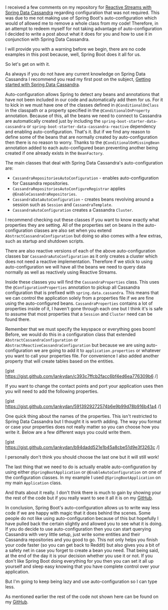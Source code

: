 I received a few comments on my repository for [Reactive Streams with Spring Data Cassandra](https://lankydanblog.com/2017/12/11/reactive-streams-with-spring-data-cassandra/) regarding configuration that was not required. This was due to me not making use of Spring Boot's auto-configuration which would of allowed me to remove a whole class from my code! Therefore, in an attempt to redeem myself for not taking advantage of auto-configuration I decided to write a post about what it does for you and how to use it in conjunction with Spring Data Cassandra. 

I will provide you with a warning before we begin, there are no code examples in this post because, well, Spring Boot does it all for us.

So let's get on with it.

As always if you do not have any current knowledge on Spring Data Cassandra I recommend you read my first post on the subject, [Getting started with Spring Data Cassandra](https://lankydanblog.com/2017/10/12/getting-started-with-spring-data-cassandra/).

Auto-configuration allows Spring to detect any beans and annotations that have not been included in our code and automatically add them for us. For it to kick in we must have one of the classes defined in <code>@ConditionalOnClass</code> in the classpath or a property specified in the <code>@ConditionalOnProperty</code> annotation. Because of this, all the beans we need to connect to Cassandra are automatically created just by including the <code>spring-boot-starter-data-cassandra</code> or <code>spring-boot-starter-data-cassandra-reactive</code> dependency and enabling auto-configuration. That's it. But if we find any reason to define some of the beans that are normally created by auto-configuration then there is no reason to worry. Thanks to the <code>@ConditionalOnMissingBean</code> annotation added to each auto-configured bean preventing another being created if one already exists in the <code>BeanFactory</code>.

The main classes that deal with Spring Data Cassandra's auto-configuration are:
 
- <code>CassandraRepositoriesAutoConfiguration</code> - enables auto-configuration for Cassandra repositories.
- <code>CassandraRepositoriesAutoConfigureRegistrar</code> applies <code>@EnableCassandraRepositories</code>. 
- <code>CassandraDataAutoConfiguration</code> - creates beans revolving around a session such as <code>Session</code> and <code>CassandraTemplate</code>.
- <code>CassandraAutoConfiguration</code> creates a Cassandra <code>Cluster</code>.
 
 I recommend checking out these classes if you want to know exactly what properties they are setting. All of the properties set on beans in the auto-configuration classes are also set when you extend <code>AbstractCassandraConfiguration</code> but doing so also comes with a few extras, such as startup and shutdown scripts.

There are also reactive versions of each of the above auto-configuration classes bar <code>CassandraAutoConfiguration</code> as it only creates a cluster which does not need a reactive implementation. Therefore if we stick to using auto-configuration we will have all the beans we need to query data normally as well as reactively using Reactive Streams.

Inside these classes you will find the <code>CassandraProperties</code> class. This uses the <code>@ConfigurationProperties</code> annotation to pickup all Cassandra configuration that is prefixed with <code>spring.data.cassandra</code>. This means that we can control the application solely from a properties file if we are fine using the auto-configured beans. <code>CassandraProperties</code> contains a lot of properties inside of it, I haven't gone through each one but I think it's is safe to assume that most properties that a <code>Session</code> and <code>Cluster</code> need can be found there.

Remember that we must specify the keyspace or everything goes boom! Before, we would do this in a configuration class that extended <code>AbstractCassandraConfiguration</code> or <code>AbstractReactiveCassandraConfiguration</code> but because we are using auto-configuration we are going to add it to <code>application.properties</code> or whatever you want to call your properties file. For convenience I also added another property that will create tables based on the entities.

[gist https://gist.github.com/lankydan/c393c7ffcb2facc6bf4ed6ea776309b6 /]

If you want to change the contact points and port your application uses then you will need to add the following properties.

[gist https://gist.github.com/lankydan/5913929272574b6e9b99d78b916b41a4 /]

One quick thing about the names of the properties. This isn't restricted to Spring Data Cassandra but I thought it is worth adding. The way you format or case your properties does not really matter so you can choose how you write it. Below are a few different ways you could write them.

[gist https://gist.github.com/lankydan/b94dadd521e1b45a8cbe51d9e3f3263c /]

I personally don't think you should choose the last one but it will still work!

The last thing that we need to do is actually enable auto-configuration by using either <code>@SpringBootApplication</code> or <code>@EnableAutoConfiguration</code> on one of the configuration classes. In my example I used <code>@SpringBootApplication</code> on my main <code>Application</code> class.

And thats about it really. I don't think there is much to gain by showing your the rest of the code but if you really want to see it all it is on my [GitHub](https://github.com/lankydan/spring-data-cassandra/tree/spring-data-cassandra-autoconfiguration).

In conclusion, Spring Boot's auto-configuration allows us to write way less code if we are happy with magic that it does behind the scenes. Some people do not like using auto-configuration because of this but hopefully I have pulled back the certain slightly and allowed you to see what it is doing. If you do decide to use auto-configuration then you can start querying Cassandra with very little setup, just write some entities and their Cassandra repositories and you good to go. This not only helps you finish your code faster (so you can get back to Reddit) but also gives you a bit of a safety net in case you forget to create a bean you need. That being said, at the end of the day it is your decision whether you use it or not. If you don't like Spring Boot doing everything for you then you can set it all up yourself and sleep easy knowing that you have complete control over your application.

But I'm going to keep being lazy and use auto-configuration so I can type less.

As mentioned earlier the rest of the code not shown here can be found on my [GitHub](https://github.com/lankydan/spring-data-cassandra/tree/spring-data-cassandra-autoconfiguration).